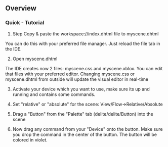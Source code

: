 ## Overview

### Quick - Tutorial


1. Step Copy & paste the workspace://index.dhtml file to myscene.dhtml 
  
<div class="alert alert-info" role="alert">
  You can do this with your preferred file manager. Just reload the file tab in the IDE.
</div>

2. Open myscene.dhtml
<div class="alert alert-info" role="alert">
The IDE creates now 2 files:  myscene.css and myscene.xblox. You can edit that files with your preferred editor.
Changing myscene.css or myscene.dhtml from outside will update the visual editor in real-time
 
</div>


3. Activate your device which you want to use, make sure its up and running and contains some commands. 

4. Set "relative" or "absolute" for the scene: View/Flow->Relative/Absolute 

5. Drag a "Button" from the "Palette" tab (delite/delite/Button) into the scene

6. Now drag any command from your "Device" onto the button. Make sure you drop the command in the center of the button. 
 The button will be colored in violet.
  


 









